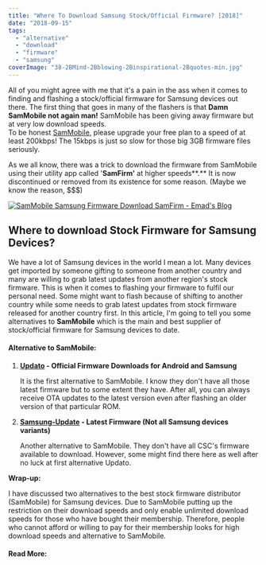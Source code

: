 ```yaml
---
title: "Where To Download Samsung Stock/Official Firmware? [2018]"
date: "2018-09-15"
tags: 
  - "alternative"
  - "download"
  - "firmware"
  - "samsung"
coverImage: "38-2BMind-2Bblowing-2Binspirational-2Bquotes-min.jpg"
---
```


All of you might agree with me that it's a pain in the ass when it comes to finding and flashing a stock/official firmware for Samsung devices out there. The first thing that goes in many of the flashers is that **Damn SamMobile not again man!** SamMobile has been giving away firmware but at very low download speeds.   
To be honest [SamMobile](https://www.sammobile.com/), please upgrade your free plan to a speed of at least 200kbps! The 15kbps is just so slow for those big 3GB firmware files seriously.   
  
As we all know, there was a trick to download the firmware from SamMobile using their utility app called '**SamFirm'** at higher speeds**.** It is now discontinued or removed from its existence for some reason. (Maybe we know the reason, $$$)  
  

[![SamMobile Samsung Firmware Download SamFirm - Emad's Blog](/posts/2018/09/images/38-2BMind-2Bblowing-2Binspirational-2Bquotes-min-300x169.png)](https://sastaeinstein.com/wp-content/uploads/2018/09/38-2BMind-2Bblowing-2Binspirational-2Bquotes-min.png)

  
  

## Where to download Stock Firmware for Samsung Devices?

We have a lot of Samsung devices in the world I mean a lot. Many devices get imported by someone gifting to someone from another country and many are willing to grab latest updates from another region's stock firmware. This is when it comes to flashing your firmware to fulfil our personal need. Some might want to flash because of shifting to another country while some needs to grab latest updates from stock firmware released for another country first. In this article, I'm going to tell you some alternatives to **SamMobile** which is the main and best supplier of stock/official firmware for Samsung devices to date.

#### Alternative to SamMobile:

1. **[Updato](https://updato.com/firmware-archive-select-model) - Official Firmware Downloads for Android and Samsung**
    
    It is the first alternative to SamMobile. I know they don't have all those latest firmware but to some extent they have. After all, you can always receive OTA updates to the latest version even after flashing an older version of that particular ROM.
    
2. **[Samsung-Update](http://samsung-updates.com/latest-firmware/) - Latest Firmware (Not all Samsung devices variants)**
    
    Another alternative to SamMobile. They don't have all CSC's firmware available to download. However, some might find there here as well after no luck at first alternative Updato.
    

**Wrap-up:**

I have discussed two alternatives to the best stock firmware distributor (SamMobile) for Samsung devices. Due to SamMobile putting up the restriction on their download speeds and only enable unlimited download speeds for those who have bought their membership. Therefore, people who cannot afford or willing to pay for their membership looks for high download speeds and alternative to SamMobile.

#### Read More:
